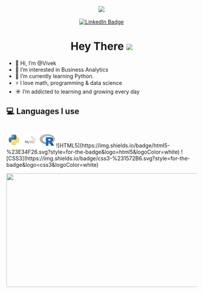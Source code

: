 <p align="center"><img src="https://media.giphy.com/media/M9gbBd9nbDrOTu1Mqx/giphy.gif" width="100"/></p>
<p align="center">
<a href="https://www.linkedin.com/in/vivek-t-68291716a"><img src="https://img.shields.io/badge/LinkedIn-blue?style=for-the-badge&logo=linkedin&logoColor=white" alt="LinkedIn Badge"></a>
</p>
 

<h1 align="center">Hey There <img src="https://media.giphy.com/media/hvRJCLFzcasrR4ia7z/giphy.gif" width="40"></h1>

- 👋 Hi, I’m @Vivek
- 👀 I’m interested in Business Analytics 
- 🌱 I’m currently learning Python.
- ⚡ I love math, programming & data science
- ☀️ I’m addicted to learning and growing every day

## 💻 Languages I use
<br>
<code><img height="40" src="https://raw.githubusercontent.com/github/explore/80688e429a7d4ef2fca1e82350fe8e3517d3494d/topics/python/python.png"></code>
<code><img height="40" src="https://raw.githubusercontent.com/github/explore/80688e429a7d4ef2fca1e82350fe8e3517d3494d/topics/mysql/mysql.png"></code>
<code><img height="40" src="https://raw.githubusercontent.com/github/explore/80688e429a7d4ef2fca1e82350fe8e3517d3494d/topics/r/r.png"></code>
![HTML5](https://img.shields.io/badge/html5-%23E34F26.svg?style=for-the-badge&logo=html5&logoColor=white) ![CSS3](https://img.shields.io/badge/css3-%231572B6.svg?style=for-the-badge&logo=css3&logoColor=white)


<br>



<p align="center"><img src="https://media.giphy.com/media/dWesBcTLavkZuG35MI/giphy.gif" width="600" height="300"  /></p>

<!---
Vivek-deft/Vivek-deft is a ✨ special ✨ repository because its `README.md` (this file) appears on your GitHub profile.
You can click the Preview link to take a look at your changes.
--->
